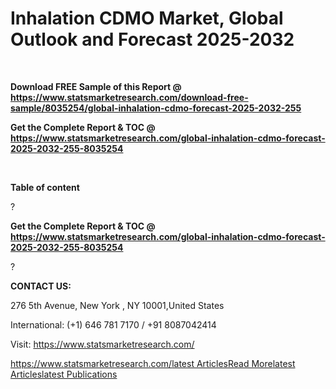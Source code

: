<h1>Inhalation CDMO Market, Global Outlook and Forecast 2025-2032</h1><br/><p><strong>Download FREE Sample of this Report @ <a href="https://www.statsmarketresearch.com/download-free-sample/8035254/global-inhalation-cdmo-forecast-2025-2032-255">https://www.statsmarketresearch.com/download-free-sample/8035254/global-inhalation-cdmo-forecast-2025-2032-255</a></strong></p>
 
 
 
 <div><b>Get the Complete Report & TOC @ <a href="https://www.statsmarketresearch.com/global-inhalation-cdmo-forecast-2025-2032-255-8035254">https://www.statsmarketresearch.com/global-inhalation-cdmo-forecast-2025-2032-255-8035254</a></b></div>
 
 
 
 <p><br />
 
 <b>Table of content</b></p>
 
 
 
 <p>? </p>
 
 
 
 <div><b>Get the Complete Report & TOC @ <a href="https://www.statsmarketresearch.com/global-inhalation-cdmo-forecast-2025-2032-255-8035254">https://www.statsmarketresearch.com/global-inhalation-cdmo-forecast-2025-2032-255-8035254</a></b></div>
 
 
 
 <p>? </p>
 
 
 
 <p><b>CONTACT US:</b><br />
 
 276 5th Avenue, New York , NY 10001,United States<br />
 
 International: (+1) 646 781 7170 / +91 8087042414<br />
 
 Visit: <a href="https://www.statsmarketresearch.com/">https://www.statsmarketresearch.com/</a><br />
 
 <a href="https://gyeongbokgung.com">https://www.statsmarketresearch.com/</a><a href="https://hallyeomaritime.com">latest Articles</a><a href="https://jingwansa.com">Read More</a><a href="https://nguoiviet.jp/">latest Articles</a><a href="https://www.intelmarketresearch.com/">latest Publications</a></p>